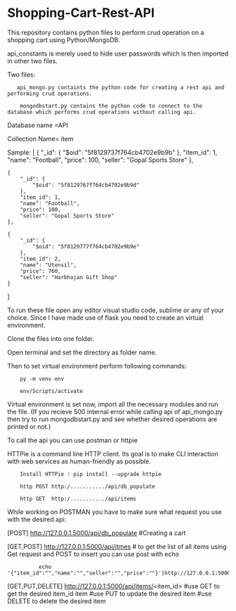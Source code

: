 # Shopping-Cart-Rest-API

This repository contains python files to perform crud operation on a shopping cart using Python/MongoDB.

api_constants is merely used to hide user passwords which is then imported in other two files.

Two files:
       
       api_mongo.py containts the python code for creating a rest api and performing crud operations.
        
        mongodbstart.py contains the python code to connect to the database which performs crud operations without calling api.
        
Database name =API

Collection Name= item

Sample:       [
    {
        "_id": {
            "$oid": "5f8129737f764cb4702e9b9b"
        },
        "item_id": 1,
        "name": "Football",
        "price": 100,
        "seller": "Gopal Sports Store"
    },
    
    {
        "_id": {
            "$oid": "5f8129767f764cb4702e9b9d"
        },
        "item_id": 1,
        "name": "Football",
        "price": 100,
        "seller": "Gopal Sports Store"
    },
    
    {
        "_id": {
            "$oid": "5f8129777f764cb4702e9b9e"
        },
        "item_id": 2,
        "name": "Utensil",
        "price": 760,
        "seller": "Harbhajan Gift Shop"
    }
]

To run these file open any editor visual studio code, sublime or any of your choice. Since I have made use of flask you need to create an virtual environment.

Clone the files into one folder.

Open terminal and set the directory as folder name.

Then to set virtual environment perform following commands:

        py -m venv env
        
        env/Scripts/activate
        
Virtual environment is set now, import all the necessary modules and run the file.
(If you recieve 500 internal error while calling api of api_mongo.py then try to run mongodbstart.py and see whether desired operations are printed or not.)

To call the api you can use postman or httpie

HTTPie is a command line HTTP client. Its goal is to make CLI interaction with web services as human-friendly as possible.

        Install HTTPie : pip install --upgrade httpie

        http POST http:/.........../api/db_populate

        http GET  http:/.........../api/items
      
While working on POSTMAN you have to make sure what request you use with the desired api:

[POST] http://127.0.0.1.5000/api/db_populate                       #Creating a cart

[GET,POST]   http://127.0.0.1:5000/api/itmes                       # to get the list of all items using Get request and POST to insert you can use post with echo

              echo '{"item_id":"","name":"","seller":"","price":""}'|http://127.0.0.1:5000/api/item

[GET,PUT,DELETE]  http://127.0.0.1:5000/api/items/<item_id>        #use GET to get the desired item_id item
                                                                   #use PUT to update the desired item
                                                                   #use DELETE to delete the desired item
